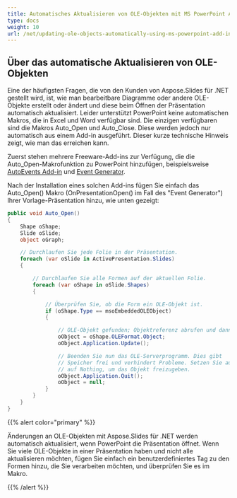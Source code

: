 ```yaml
---
title: Automatisches Aktualisieren von OLE-Objekten mit MS PowerPoint Add-In
type: docs
weight: 10
url: /net/updating-ole-objects-automatically-using-ms-powerpoint-add-in/
---
```


## **Über das automatische Aktualisieren von OLE-Objekten**
Eine der häufigsten Fragen, die von den Kunden von Aspose.Slides für .NET gestellt wird, ist, wie man bearbeitbare Diagramme oder andere OLE-Objekte erstellt oder ändert und diese beim Öffnen der Präsentation automatisch aktualisiert. Leider unterstützt PowerPoint keine automatischen Makros, die in Excel und Word verfügbar sind. Die einzigen verfügbaren sind die Makros Auto_Open und Auto_Close. Diese werden jedoch nur automatisch aus einem Add-in ausgeführt. Dieser kurze technische Hinweis zeigt, wie man das erreichen kann.

Zuerst stehen mehrere Freeware-Add-ins zur Verfügung, die die Auto_Open-Makrofunktion zu PowerPoint hinzufügen, beispielsweise [AutoEvents Add-in](http://skp.mvps.org/autoevents.htm) und [Event Generator](https://www.officeoneonline.com/eventgen/eventgen.html).

Nach der Installation eines solchen Add-ins fügen Sie einfach das Auto_Open() Makro (OnPresentationOpen() im Fall des "Event Generator") Ihrer Vorlage-Präsentation hinzu, wie unten gezeigt:

```c#
public void Auto_Open()
{
    Shape oShape;
    Slide oSlide;
    object oGraph;

    // Durchlaufen Sie jede Folie in der Präsentation.
    foreach (var oSlide in ActivePresentation.Slides)
    {

        // Durchlaufen Sie alle Formen auf der aktuellen Folie.
        foreach (var oShape in oSlide.Shapes)
        {

            // Überprüfen Sie, ob die Form ein OLE-Objekt ist.
            if (oShape.Type == msoEmbeddedOLEObject)
            {

                // OLE-Objekt gefunden; Objektreferenz abrufen und dann aktualisieren.
                oObject = oShape.OLEFormat.Object;
                oObject.Application.Update();

                // Beenden Sie nun das OLE-Serverprogramm. Dies gibt
                // Speicher frei und verhindert Probleme. Setzen Sie auch oObject gleich
                // auf Nothing, um das Objekt freizugeben.
                oObject.Application.Quit();
                oObject = null;
            }
        }
    }
}
```

{{% alert color="primary" %}} 

Änderungen an OLE-Objekten mit Aspose.Slides für .NET werden automatisch aktualisiert, wenn PowerPoint die Präsentation öffnet. Wenn Sie viele OLE-Objekte in einer Präsentation haben und nicht alle aktualisieren möchten, fügen Sie einfach ein benutzerdefiniertes Tag zu den Formen hinzu, die Sie verarbeiten möchten, und überprüfen Sie es im Makro. 

{{% /alert %}}